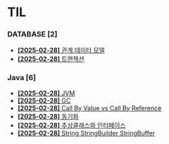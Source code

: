 # TIL
 
### DATABASE [2]
- [**[2025-02-28]**  관계 데이터 모델](https://github.com/A-lass/TIL/blob/main/DATABASE/관계_데이터_모델.md)
- [**[2025-02-28]**  트랜잭션](https://github.com/A-lass/TIL/blob/main/DATABASE/트랜잭션.md)
### Java [6]
- [**[2025-02-28]**  JVM](https://github.com/A-lass/TIL/blob/main/Java/JVM.md)
- [**[2025-02-28]**  GC](https://github.com/A-lass/TIL/blob/main/Java/GC.md)
- [**[2025-02-28]**  Call By Value vs Call By Reference](https://github.com/A-lass/TIL/blob/main/Java/Call_By_Value_vs_Call_By_Reference.md)
- [**[2025-02-28]**  동기화](https://github.com/A-lass/TIL/blob/main/Java/동기화.md)
- [**[2025-02-28]**  추상클래스와 인터페이스](https://github.com/A-lass/TIL/blob/main/Java/추상클래스와_인터페이스.md)
- [**[2025-02-28]**  String StringBuilder StringBuffer](https://github.com/A-lass/TIL/blob/main/Java/String_StringBuilder_StringBuffer.md)
